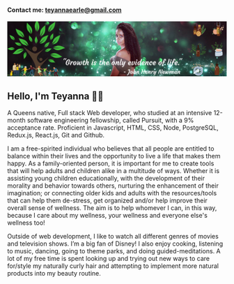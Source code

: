  #### Contact me: [teyannaearle@gmail.com](mailto:teyannaearle@gmail.com "Teyanna's Email") 
![catimage](https://github.com/teyannaearle/teyannaearle/blob/main/assets/Final%20GitHub.png?raw=true)

## Hello, I'm Teyanna 👋🏽
A Queens native, Full stack Web developer, who studied at an intensive 12-month software engineering fellowship, called Pursuit, with a 9% acceptance rate. Proficient in Javascript, HTML, CSS, Node, PostgreSQL, Redux.js, React.js, Git and Github.

I am a free-spirited individual who believes that all people are entitled to balance within their lives and the opportunity to live a life that makes them happy. As a family-oriented person, it is important for me to create tools that will help adults and children alike in a multitude of ways. Whether it is assisting young children educationally, with the development of their morality and behavior towards others, nurturing the enhancement of their imagination; or connecting older kids and adults with the resources/tools that can help them de-stress, get organized and/or help improve their overall sense of wellness. The aim is to help whomever I can, in this way, because I care about my wellness, your wellness and everyone else's wellness too!

Outside of web development, I like to watch all different genres of movies and television shows. I’m a big fan of Disney! I also enjoy cooking, listening to music, dancing, going to theme parks, and doing guided-meditations. A lot of my free time is spent looking up and trying out new ways to care for/style my naturally curly hair and attempting to implement more natural products into my beauty routine. 





<!--
**teyannaearle/teyannaearle** is a ✨ _special_ ✨ repository because its `README.md` (this file) appears on your GitHub profile.

Here are some ideas to get you started:

- 🔭 I’m currently working on ...
- 🌱 I’m currently learning ...
- 👯 I’m looking to collaborate on ...
- 🤔 I’m looking for help with ...
- 💬 Ask me about ...
- 📫 How to reach me: ...
- 😄 Pronouns: ...
- ⚡ Fun fact: ...
-->
